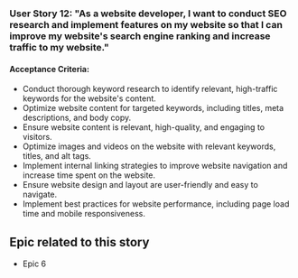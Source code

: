 ### User Story 12: "As a website developer, I want to conduct SEO research and implement features on my website so that I can improve my website's search engine ranking and increase traffic to my website."

#### Acceptance Criteria: 
- Conduct thorough keyword research to identify relevant, high-traffic keywords for the website's content.
- Optimize website content for targeted keywords, including titles, meta descriptions, and body copy.
- Ensure website content is relevant, high-quality, and engaging to visitors.
- Optimize images and videos on the website with relevant keywords, titles, and alt tags.
- Implement internal linking strategies to improve website navigation and increase time spent on the website.
- Ensure website design and layout are user-friendly and easy to navigate.
- Implement best practices for website performance, including page load time and mobile responsiveness.

## Epic related to this story
- Epic 6
